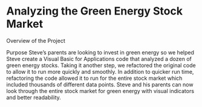 # Analyzing the Green Energy Stock Market

Overview of the Project

Purpose
Steve’s parents are looking to invest in green energy so we helped Steve create a Visual Basic for Applications code that analyzed a dozen of green energy stocks. Taking it another step, we refactored the original code to allow it to run more quickly and smoothly. In addition to quicker run time, refactoring the code allowed it to run for the entire stock market which included thousands of different data points. Steve and his parents can now look through the entire stock market for green energy with visual indicators and better readability. 
